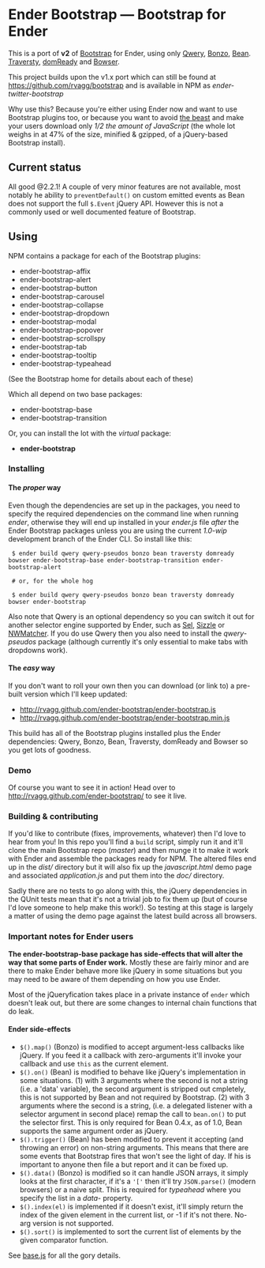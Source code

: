 # Ender Bootstrap &mdash; Bootstrap for Ender

This is a port of **v2** of
[Bootstrap](http://github.com/twbs/bootstrap) for Ender, using only
[Qwery](https://github.com/ded/qwery),
[Bonzo](https://github.com/ded/bonzo),
[Bean](https://github.com/fat/bean).
[Traversty](https://github.com/rvagg/traversty),
[domReady](https://github.com/ded/domready) and
[Bowser](https://github.com/ded/bowser).

This project builds upon the v1.x port which can still be found at
https://github.com/rvagg/bootstrap and is available in NPM as
*ender-twitter-bootstrap*

Why use this? Because you're either using Ender now and want to use
Bootstrap plugins too, or because you want to avoid [the
beast](http://jquery.com) and make your users download only *1/2 the
amount of JavaScript* (the whole lot weighs in at 47% of the size,
minified & gzipped, of a jQuery-based Bootstrap install).

## Current status

All good @2.2.1! A couple of very minor features are not available, most notably
he ability to `preventDefault()` on custom emitted events as Bean does
not support the full `$.Event` jQuery API. However this is not a commonly
used or well documented feature of Bootstrap.

## Using

NPM contains a package for each of the Bootstrap plugins:

 * ender-bootstrap-affix
 * ender-bootstrap-alert
 * ender-bootstrap-button
 * ender-bootstrap-carousel
 * ender-bootstrap-collapse
 * ender-bootstrap-dropdown
 * ender-bootstrap-modal
 * ender-bootstrap-popover
 * ender-bootstrap-scrollspy
 * ender-bootstrap-tab
 * ender-bootstrap-tooltip
 * ender-bootstrap-typeahead

(See the Bootstrap home for details about each of these)

Which all depend on two base packages:

 * ender-bootstrap-base
 * ender-bootstrap-transition

Or, you can install the lot with the *virtual* package:

 * **ender-bootstrap**

### Installing

#### The *proper* way

Even though the dependencies are set up in the packages, you need to
specify the required dependencies on the command line when running
*ender*, otherwise they will end up installed in your *ender.js* file
*after* the Ender Bootstrap packages unless you are using the current
*1.0-wip* development branch of the Ender CLI. So install like this:

```
 $ ender build qwery qwery-pseudos bonzo bean traversty domready bowser ender-bootstrap-base ender-bootstrap-transition ender-bootstrap-alert

 # or, for the whole hog

 $ ender build qwery qwery-pseudos bonzo bean traversty domready bowser ender-bootstrap
```

Also note that Qwery is an optional dependency so you can switch it
out for another selector engine supported by Ender, such as
[Sel](https://github.com/amccollum/sel),
[Sizzle](https://github.com/jquery/sizzle) or
[NWMatcher](https://github.com/dperini/nwmatcher). If you do use Qwery
then you also need to install the *qwery-pseudos* package (although
currently it's only essential to make tabs with dropdowns work).

#### The *easy* way

If you don't want to roll your own then you can download (or link to) a
pre-built version which I'll keep updated:

 * http://rvagg.github.com/ender-bootstrap/ender-bootstrap.js
 * http://rvagg.github.com/ender-bootstrap/ender-bootstrap.min.js

This build has all of the Bootstrap plugins installed plus the Ender
dependencies: Qwery, Bonzo, Bean, Traversty, domReady and Bowser so you get lots of
goodness.

### Demo

Of course you want to see it in action! Head over to
http://rvagg.github.com/ender-bootstrap/ to see it live.

### Building & contributing

If you'd like to contribute (fixes, improvements, whatever) then I'd
love to hear from you! In this repo you'll find a `build` script, simply
run it and it'll clone the main Bootstrap repo (*master*) and
then munge it to make it work with Ender and assemble the packages ready
for NPM. The altered files end up in the *dist/* directory but it will
also fix up the *javascript.html* demo page and associated
*application.js* and put them into the *doc/* directory.

Sadly there are no tests to go along with this, the jQuery dependencies
in the QUnit tests mean that it's not a trivial job to fix them up (but
of course I'd love someone to help make this work!). So testing at this
stage is largely a matter of using the demo page against the latest
build across all browsers.

### Important notes for Ender users

**The ender-bootstrap-base package has side-effects that will alter the
way that some parts of Ender work.** Mostly these are fairly minor and
are there to make Ender behave more like jQuery in some situations but
you may need to be aware of them depending on how you use Ender.

Most of the jQueryfication takes place in a private instance of `ender`
which doesn't leak out, but there are some changes to internal chain
functions that do leak.

#### Ender side-effects

 * `$().map()` (Bonzo) is modified to accept argument-less callbacks
   like jQuery. If you feed it a callback with zero-arguments it'll
   invoke your callback and use `this` as the current element.
 * `$().on()` (Bean) is modified to behave like jQuery's implementation
   in some situations. (1) with 3 arguments where the second is not a
   string (i.e. a 'data' variable), the second argument is stripped out
   cmpletely, this is not supported by Bean and not required by
   Bootstrap. (2) with 3 arguments where the second is a string, (i.e. a
   delegated listener with a selector argument in second place) remap
   the call to `bean.on()` to put the selector first. This is only required
   for Bean 0.4.x, as of 1.0, Bean supports the same argument order as
   jQuery.
 * `$().trigger()` (Bean) has been modified to prevent it accepting (and
   throwing an error) on non-string arguments. This means that there are
   some events that Bootstrap fires that won't see the light of day. If
   his is important to anyone then file a but report and it can be
   fixed up.
 * `$().data()` (Bonzo) is modified so it can handle JSON arrays, it
   simply looks at the first character, if it's a `'['` then it'll try
   `JSON.parse()` (modern browsers) or a naive split. This is required
   for *typeahead* where you specify the list in a *data-* property.
 * `$().index(el)` is implemented if it doesn't exist, it'll simply return
   the index of the given element in the current list, or -1 if it's not
   there. No-arg version is not supported.
 * `$().sort()` is implemented to sort the current list of elements by
   the given comparator function.

See
[base.js](https://github.com/rvagg/ender-bootstrap/blob/master/base/base.js)
for all the gory details.
